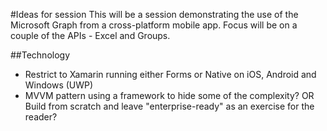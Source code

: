 #Ideas for session
This will be a session demonstrating the use of the Microsoft Graph from a cross-platform mobile app. Focus will be on a couple of the APIs - Excel and Groups.

##Technology
* Restrict to Xamarin running either Forms or Native on iOS, Android and Windows (UWP)
* MVVM pattern using a framework to hide some of the complexity? OR Build from scratch and leave "enterprise-ready" as an exercise for the reader?
